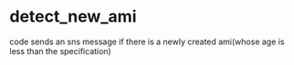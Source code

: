 # detect_new_ami
code sends an sns message if there is a newly created ami(whose age is less than the specification) 
